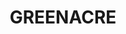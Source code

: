 ---
lastmod: '2025-04-06T06:05:20+00:00'
latitude: -33.901925
layout: suburb
longitude: 151.053858
postcode: '2190'
state: NSW
title: GREENACRE
url: /nsw/greenacre/
---